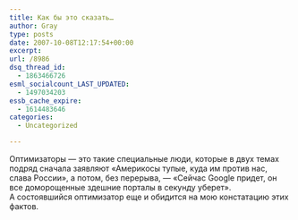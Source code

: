 ```yaml
---
title: Как бы это сказать…
author: Gray
type: posts
date: 2007-10-08T12:17:54+00:00
excerpt:
url: /8986
dsq_thread_id:
  - 1863466726
esml_socialcount_LAST_UPDATED:
  - 1497034203
essb_cache_expire:
  - 1614483646
categories:
  - Uncategorized

---
```








Оптимизаторы &#8212; это такие специальные люди, которые в двух темах подряд сначала заявляют &#171;Америкосы тупые, куда им против нас, слава России&#187;, а потом, без перерыва, &#8212; &#171;Сейчас Google придет, он все доморощенные здешние порталы в секунду уберет&#187;.  
А состоявшийся оптимизатор еще и обидится на мою констатацию этих фактов.
